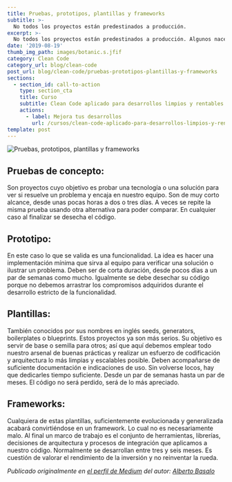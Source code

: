 ```yaml
---
title: Pruebas, prototipos, plantillas y frameworks
subtitle: >-
  No todos los proyectos están predestinados a producción.
excerpt: >-
  No todos los proyectos están predestinados a producción. Algunos nacen par evaluar, facilitar o estructurar el producto final.
date: '2019-08-19'
thumb_img_path: images/botanic.s.jfif
category: Clean Code
category_url: blog/clean-code
post_url: blog/clean-code/pruebas-prototipos-plantillas-y-frameworks
sections:
  - section_id: call-to-action
    type: section_cta
    title: Curso
    subtitle: Clean Code aplicado para desarrollos limpios y rentables.
    actions:
      - label: Mejora tus desarrollos
        url: /cursos/clean-code-aplicado-para-desarrollos-limpios-y-rentables/
template: post
---
```


![Pruebas, prototipos, plantillas y frameworks](/images/botanic.jfif "Pruebas, prototipos, plantillas y frameworks")

## Pruebas de concepto:
Son proyectos cuyo objetivo es probar una tecnología o una solución para ver si resuelve un problema y encaja en nuestro equipo. Son de muy corto alcance, desde unas pocas horas a dos o tres días. A veces se repite la misma prueba usando otra alternativa para poder comparar. En cualquier caso al finalizar se desecha el código.
## Prototipo:
En este caso lo que se valida es una funcionalidad. La idea es hacer una implementación mínima que sirva al equipo para verificar una solución o ilustrar un problema. Deben ser de corta duración, desde pocos días a un par de semanas como mucho. Igualmente se debe desechar su código porque no debemos arrastrar los compromisos adquiridos durante el desarrollo estricto de la funcionalidad.
## Plantillas:
También conocidos por sus nombres en inglés seeds, generators, boilerplates o blueprints. Estos proyectos ya son más serios. Su objetivo es servir de base o semilla para otros; así que aquí debemos emplear todo nuestro arsenal de buenas prácticas y realizar un esfuerzo de codificación y arquitectura lo más limpias y escalables posible. Deben acompañarse de suficiente documentación e indicaciones de uso. Sin volverse locos, hay que dedicarles tiempo suficiente. Desde un par de semanas hasta un par de meses. El código no será perdido, será de lo más apreciado.
## Frameworks:
Cualquiera de estas plantillas, suficientemente evolucionada y generalizada acabará convirtiéndose en un framework. Lo cual no es necesariamente malo. Al final un marco de trabajo es el conjunto de herramientas, librerías, decisiones de arquitectura y procesos de integración que aplicamos a nuestro código. Normalmente se desarrollan entre tres y seis meses. Es cuestión de valorar el rendimiento de la inversión y no reinventar la rueda.

_Publicado originalmente en [el perfil de Medium](https://medium.com/@albertobasalo71/pruebas-prototipos-plantillas-y-frameworks-26789c7d8e7) del autor: [Alberto Basalo](https://twitter.com/albertobasalo)_